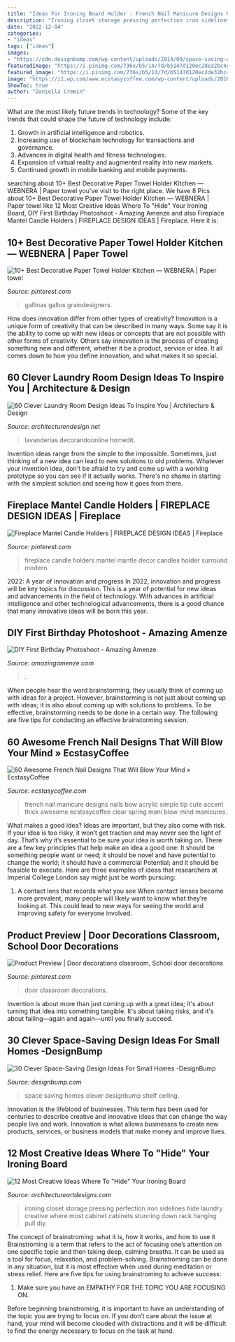 ```yaml
---
title: "Ideas For Ironing Board Holder : French Nail Manicure Designs Nails Bow Acrylic Simple Tip Cute Accent Thick Awesome Ecstasycoffee Clear Spring Mani Blow Mind Manicures"
description: "Ironing closet storage pressing perfection iron sidelines hide laundry creative where most cabinet cabinets stunning down rack hanging pull diy"
date: "2022-12-04"
categories:
- "ideas"
tags: ["ideas"]
images:
- "https://cdn.designbump.com/wp-content/uploads/2014/09/space-saving-design-ideas-012.jpg"
featuredImage: "https://i.pinimg.com/736x/b5/14/7d/b5147d120ec2de32bc4ce385facb0740.jpg"
featured_image: "https://i.pinimg.com/736x/b5/14/7d/b5147d120ec2de32bc4ce385facb0740.jpg"
image: "https://i1.wp.com/www.ecstasycoffee.com/wp-content/uploads/2016/10/Simple-and-classic-thick-French-tip-with-a-cute-bow..jpg"
ShowToc: true
author: "Daniella Cremin"
---
```



What are the most likely future trends in technology?
Some of the key trends that could shape the future of technology include: 
1. Growth in artificial intelligence and robotics. 
2. Increasing use of blockchain technology for transactions and governance. 
3. Advances in digital health and fitness technologies. 
4. Expansion of virtual reality and augmented reality into new markets. 
5. Continued growth in mobile banking and mobile payments.

	

		
searching about 10+ Best Decorative Paper Towel Holder Kitchen — WEBNERA | Paper towel you've visit to the right place. We have 8 Pics about 10+ Best Decorative Paper Towel Holder Kitchen — WEBNERA | Paper towel like 12 Most Creative Ideas Where To &quot;Hide&quot; Your Ironing Board, DIY First Birthday Photoshoot - Amazing Amenze and also Fireplace Mantel Candle Holders | FIREPLACE DESIGN IDEAS | Fireplace. Here it is:
		
    
## 10+ Best Decorative Paper Towel Holder Kitchen — WEBNERA | Paper Towel

<img loading=lazy src="https://i.pinimg.com/736x/b5/14/7d/b5147d120ec2de32bc4ce385facb0740.jpg" onerror="this.onerror=null;this.src='https://tse4.mm.bing.net/th?id=OIP.HGa9E-4CrJwjiffaWyM6WQHaHa&amp;pid=15.1';" alt="10+ Best Decorative Paper Towel Holder Kitchen — WEBNERA | Paper towel">

_Source: pinterest.com_

>gallinas gallos graindesigners. 

	

How does innovation differ from other types of creativity?
Innovation is a unique form of creativity that can be described in many ways. Some say it is the ability to come up with new ideas or concepts that are not possible with other forms of creativity. Others say innovation is the process of creating something new and different, whether it be a product, service or idea. It all comes down to how you define innovation, and what makes it so special.

    
## 60 Clever Laundry Room Design Ideas To Inspire You | Architecture &amp; Design

<img loading=lazy src="https://cdn.architecturendesign.net/wp-content/uploads/2015/11/AD-Clever-Laundry-Room-Design-Ideas-11.jpg" onerror="this.onerror=null;this.src='https://tse3.mm.bing.net/th?id=OIP.xEz0f7CEikj1AQ-HWue-1wHaJ4&amp;pid=15.1';" alt="60 Clever Laundry Room Design Ideas To Inspire You | Architecture &amp; Design">

_Source: architecturendesign.net_

>lavanderias decorandoonline homedit. 

	

Invention ideas range from the simple to the impossible. Sometimes, just thinking of a new idea can lead to new solutions to old problems. Whatever your invention idea, don't be afraid to try and come up with a working prototype so you can see if it actually works. There's no shame in starting with the simplest solution and seeing how it goes from there.

    
## Fireplace Mantel Candle Holders | FIREPLACE DESIGN IDEAS | Fireplace

<img loading=lazy src="https://i.pinimg.com/736x/eb/cb/49/ebcb49a40522b8f25b7cc34ee56cad6c--fireplace-candle-holder-fireplace-candles.jpg" onerror="this.onerror=null;this.src='https://tse4.mm.bing.net/th?id=OIP.Zm2m-WHq0O9sQjr4reqf1wHaJ3&amp;pid=15.1';" alt="Fireplace Mantel Candle Holders | FIREPLACE DESIGN IDEAS | Fireplace">

_Source: pinterest.com_

>fireplace candle holders mantel mantle decor candles holder surround modern. 

	

2022: A year of innovation and progress
In 2022, innovation and progress will be key topics for discussion. This is a year of potential for new ideas and advancements in the field of technology. With advances in artificial intelligence and other technological advancements, there is a good chance that many innovative ideas will be born this year.

    
## DIY First Birthday Photoshoot - Amazing Amenze

<img loading=lazy src="https://amazingamenze.com/wp-content/uploads/2020/04/first-birthday-photoshoot-300x400.jpg" onerror="this.onerror=null;this.src='https://tse4.mm.bing.net/th?id=OIP.dVmAyO6qQ_1eiQRG7qM8wwAAAA&amp;pid=15.1';" alt="DIY First Birthday Photoshoot - Amazing Amenze">

_Source: amazingamenze.com_

>. 

	

When people hear the word brainstorming, they usually think of coming up with ideas for a project. However, brainstorming is not just about coming up with ideas; it is also about coming up with solutions to problems. To be effective, brainstorming needs to be done in a certain way. The following are five tips for conducting an effective brainstorming session.

    
## 60 Awesome French Nail Designs That Will Blow Your Mind » EcstasyCoffee

<img loading=lazy src="https://i1.wp.com/www.ecstasycoffee.com/wp-content/uploads/2016/10/Simple-and-classic-thick-French-tip-with-a-cute-bow..jpg" onerror="this.onerror=null;this.src='https://tse4.mm.bing.net/th?id=OIP.oRQV0PSvCuNosVoIaW77eAHaJ6&amp;pid=15.1';" alt="60 Awesome French Nail Designs That Will Blow Your Mind » EcstasyCoffee">

_Source: ecstasycoffee.com_

>french nail manicure designs nails bow acrylic simple tip cute accent thick awesome ecstasycoffee clear spring mani blow mind manicures. 

	

What makes a good idea?
Ideas are important, but they also come with risk. If your idea is too risky, it won’t get traction and may never see the light of day. That’s why it’s essential to be sure your idea is worth taking on. There are a few key principles that help make an idea a good one: It should be something people want or need; it should be novel and have potential to change the world; it should have a commercial Potential; and it should be feasible to execute. Here are three examples of ideas that researchers at Imperial College London say might just be worth pursuing: 
1. A contact lens that records what you see When contact lenses become more prevalent, many people will likely want to know what they’re looking at. This could lead to new ways for seeing the world and improving safety for everyone involved.

    
## Product Preview | Door Decorations Classroom, School Door Decorations

<img loading=lazy src="https://i.pinimg.com/736x/95/aa/88/95aa881de2d7b3703c6df3cde7d5805c.jpg" onerror="this.onerror=null;this.src='https://tse3.mm.bing.net/th?id=OIP.bz-SARMQ_57Mv7ZmO6g4FAHaJ3&amp;pid=15.1';" alt="Product Preview | Door decorations classroom, School door decorations">

_Source: pinterest.com_

>door classroom decorations. 

	

Invention is about more than just coming up with a great idea; it's about turning that idea into something tangible. It's about taking risks, and it's about failing—again and again—until you finally succeed.

    
## 30 Clever Space-Saving Design Ideas For Small Homes -DesignBump

<img loading=lazy src="https://cdn.designbump.com/wp-content/uploads/2014/09/space-saving-design-ideas-012.jpg" onerror="this.onerror=null;this.src='https://tse1.mm.bing.net/th?id=OIP.HWXpwpngd1phFnr-50t0_AHaJ4&amp;pid=15.1';" alt="30 Clever Space-Saving Design Ideas For Small Homes -DesignBump">

_Source: designbump.com_

>space saving homes clever designbump shelf ceiling. 

	

Innovation is the lifeblood of businesses. This term has been used for centuries to describe creative and innovative ideas that can change the way people live and work. Innovation is what allows businesses to create new products, services, or business models that make money and improve lives.

    
## 12 Most Creative Ideas Where To &quot;Hide&quot; Your Ironing Board

<img loading=lazy src="https://www.architectureartdesigns.com/wp-content/uploads/2016/08/11-630x815.jpeg" onerror="this.onerror=null;this.src='https://tse1.mm.bing.net/th?id=OIP.XJfmfINKK0_jWVswtMoGgwHaJl&amp;pid=15.1';" alt="12 Most Creative Ideas Where To &quot;Hide&quot; Your Ironing Board">

_Source: architectureartdesigns.com_

>ironing closet storage pressing perfection iron sidelines hide laundry creative where most cabinet cabinets stunning down rack hanging pull diy. 

	

The concept of brainstroming: what it is, how it works, and how to use it
Brainstroming is a term that refers to the act of focusing one’s attention on one specific topic and then taking deep, calming breaths. It can be used as a tool for focus, relaxation, and problem-solving. Brainstroming can be done in any situation, but it is most effective when used during meditation or stress relief. Here are five tips for using brainstroming to achieve success:
1. Make sure you have an EMPATHY FOR THE TOPIC YOU ARE FOCUSING ON.

Before beginning brainstroming, it is important to have an understanding of the topic you are trying to focus on. If you don’t care about the issue at hand, your mind will become clouded with distractions and it will be difficult to find the energy necessary to focus on the task at hand.

